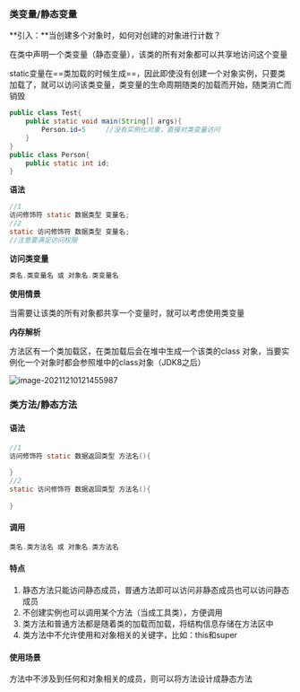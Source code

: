 ### 类变量/静态变量

**引入：**当创建多个对象时，如何对创建的对象进行计数？

在类中声明一个类变量（静态变量），该类的所有对象都可以共享地访问这个变量

static变量在==类加载的时候生成==，因此即使没有创建一个对象实例，只要类加载了，就可以访问该类变量，类变量的生命周期随类的加载而开始，随类消亡而销毁

```java
public class Test{
    public static void main(String[] args){
        Person.id=5		//没有实例化对象，直接对类变量访问
    }
}
public class Person{
    public static int id;
}
```

**语法**

```java
//1
访问修饰符 static 数据类型 变量名;
//2
static 访问修饰符 数据类型 变量名;
//注意要满足访问权限
```

**访问类变量**

```java
类名.类变量名 或 对象名.类变量名
```

**使用情景**

当需要让该类的所有对象都共享一个变量时，就可以考虑使用类变量

**内存解析**

方法区有一个类加载区，在类加载后会在堆中生成一个该类的class 对象，当要实例化一个对象时都会参照堆中的class对象（JDK8之后）

![image-20211210121455987](https://typora-xing.oss-cn-hangzhou.aliyuncs.com/img/image-20211210121455987.png)

### 类方法/静态方法

#### 语法

```java
//1
访问修饰符 static 数据返回类型 方法名(){
    
}
//2
static 访问修饰符 数据返回类型 方法名(){
    
}
```

#### 调用

```java
类名.类方法名 或 对象名.类方法名
```

#### 特点

1. 静态方法只能访问静态成员，普通方法即可以访问非静态成员也可以访问静态成员
2. 不创建实例也可以调用某个方法（当成工具类），方便调用
3. 类方法和普通方法都是随着类的加载而加载，将结构信息存储在方法区中
4. 类方法中不允许使用和对象相关的关键字，比如：this和super

#### 使用场景

方法中不涉及到任何和对象相关的成员，则可以将方法设计成静态方法


